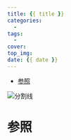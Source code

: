 ```yaml
---
title: {{ title }}
categories:
  -
tags:
  -
cover:
top_img:
date: {{ date }}
---
```



<!--
 * @?: *********************************************************************
 * @Author: Weidows
 * @LastEditors: Weidows
 * @LastEditTime: 2021-03-21 17:20:49
 * @FilePath: \Weidowsd:\Game\Github\Blog-private\scaffolds\post.md
 * @Description:
 * @!: *********************************************************************
-->

- [参照](#参照)

![分割线](https://cdn.jsdelivr.net/gh/Weidows/Images@master/img/divider.png)

# 参照
